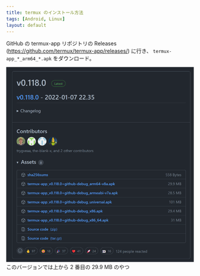 ```yaml
---
title: termux のインストール方法
tags: [Android, Linux]
layout: default
---
```


GitHub の termux-app リポジトリの Releases (https://github.com/termux/termux-app/releases/) に行き、
`termux-app_*_arm64_*.apk` をダウンロード。

![termux github releases](/assets/img/release-termux.png)
このバージョンでは上から 2 番目の 29.9 MB のやつ
